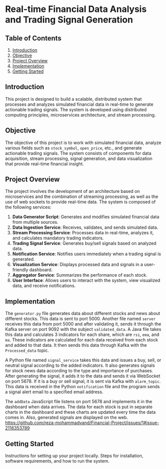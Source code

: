 # Real-time Financial Data Analysis and Trading Signal Generation

## Table of Contents
1. [Introduction](#introduction)
2. [Objective](#objective)
3. [Project Overview](#project-overview)
4. [Implementation](#implementation)
5. [Getting Started](#getting-started)


## Introduction <a name="introduction"></a>
This project is designed to build a scalable, distributed system that processes and analyzes simulated financial data in real-time to generate actionable trading signals. The system is developed using distributed computing principles, microservices architecture, and stream processing.

## Objective <a name="objective"></a>
The objective of this project is to work with simulated financial data, analyze various fields such as `stock_symbol`, `open_price`, etc., and generate actionable trading signals. The system consists of components for data acquisition, stream processing, signal generation, and data visualization that provide real-time financial insight.

## Project Overview <a name="project-overview"></a>
The project involves the development of an architecture based on microservices and the combination of streaming processing, as well as the use of web sockets to provide real-time data. The system is composed of the following services:

1. **Data Generator Script**: Generates and modifies simulated financial data from multiple sources.
2. **Data Ingestion Service**: Receives, validates, and sends simulated data.
3. **Stream Processing Service**: Processes data in real-time, analyzes it, and calculates mandatory trading indicators.
4. **Trading Signal Service**: Generates buy/sell signals based on analyzed data.
5. **Notification Service**: Notifies users immediately when a trading signal is generated.
6. **Visualization Service**: Displays processed data and signals in a user-friendly dashboard.
7. **Aggregator Service**: Summarizes the performance of each stock.
8. **User Interface**: Allows users to interact with the system, view visualized data, and receive notifications.

## Implementation <a name="implementation"></a>
The `generator.py` file generates data about different stocks and news about different stocks. This data is sent to port 5000. Another file named `server` receives this data from port 5000 and after validating it, sends it through the Kafka server on port 9092 with the subject `validated_data`. A Java file takes this data and calculates 3 indicators for each share, which are `rsi`, `ema`, and `ma`. These indicators are calculated for each data received from each stock and added to that data. It then sends this data through Kafka with the `Processed_data` topic.

A Python file named `signal_service` takes this data and issues a buy, sell, or neutral signal according to the added indicators. It also generates signals for stock news data according to the type and importance of purchases. After generating the signal, it adds it to the data and sends it via WebSocket on port 5678. If it is a buy or sell signal, it is sent via Kafka with `alarm_topic`. This data is received in the Python `notification` file and the program sends a signal alert email to a specified email address. 

The `addData` JavaScript file listens on port 5678 and implements it in the dashboard when data arrives. The data for each stock is put in separate charts in the dashboard and these charts are updated every time the data comes in. Also, generated signals are displayed on the web.
https://github.com/reza-mohammadvand/Financial-Project/issues/1#issue-2116353789
## Getting Started <a name="getting-started"></a>
Instructions for setting up your project locally. Steps for installation, software requirements, and how to run the system.
